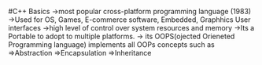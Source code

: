 #C++ Basics
->most popular cross-platform programming language (1983)
->Used for OS, Games, E-commerce software, Embedded, Graphhics User interfaces 
->high level of control over system resources and memory
->Its a Portable to adopt to multiple platforms.
-> its OOPS(ojected Orieneted Programming language) implements all OOPs concepts such as 
    =>Abstraction
    =>Encapsulation
    =>Inheritance